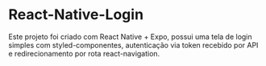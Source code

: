 # React-Native-Login

Este projeto foi criado com React Native + Expo, possui uma tela de login simples com styled-componentes, autenticação via token recebido por API e redirecionamento por rota react-navigation.

